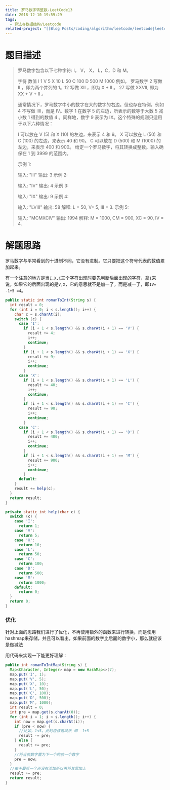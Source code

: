 ```yaml
---
title: 罗马数字转整数-LeetCode13
date: 2018-12-10 19:59:29
tags:
  - 算法与数据结构/Leetcode
related-project: "[[Blog Posts/coding/algorithm/leetcode/leetcode|leetcode]]"
---
```


# 题目描述

> 罗马数字包含以下七种字符: I， V， X， L，C，D 和 M。
>
> 字符          数值
> I             1
> V             5
> X             10
> L             50
> C             100
> D             500
> M             1000
> 例如， 罗马数字 2 写做 II ，即为两个并列的 1。12 写做 XII ，即为 X + II 。 27 写做  XXVII, 即为 XX + V + II 。
>
> 通常情况下，罗马数字中小的数字在大的数字的右边。但也存在特例，例如 4 不写做 IIII，而是 IV。数字 1 在数字 5 的左边，所表示的数等于大数 5 减小数 1 得到的数值 4 。同样地，数字 9 表示为 IX。这个特殊的规则只适用于以下六种情况：
>
> I 可以放在 V (5) 和 X (10) 的左边，来表示 4 和 9。
> X 可以放在 L (50) 和 C (100) 的左边，来表示 40 和 90。 
> C 可以放在 D (500) 和 M (1000) 的左边，来表示 400 和 900。
> 给定一个罗马数字，将其转换成整数。输入确保在 1 到 3999 的范围内。
>
> 示例 1:
>
> 输入: "III"
> 输出: 3
> 示例 2:
>
> 输入: "IV"
> 输出: 4
> 示例 3:
>
> 输入: "IX"
> 输出: 9
> 示例 4:
>
> 输入: "LVIII"
> 输出: 58
> 解释: L = 50, V= 5, III = 3.
> 示例 5:
>
> 输入: "MCMXCIV"
> 输出: 1994
> 解释: M = 1000, CM = 900, XC = 90, IV = 4.

<!--more-->

# 解题思路

罗马数字与平常看到的十进制不同，它没有进制。它只要把这个符号代表的数值累加起来。

有一个注意的地方是当`I,X,C`三个字符出现时要先判断后面出现的字符，拿`I`来说，如果它的后面出现的是`V,X`，它的意思就不是加一了，而是减一了，即`IV= -1+5 =4`。

```java
public static int romanToInt(String s) {
  int result = 0;
  for (int i = 0; i < s.length(); i++) {
    char c = s.charAt(i);
    switch (c) {
      case 'I':
        if (i + 1 < s.length() && s.charAt(i + 1) == 'V') {
          result += 4;
          i++;
          continue;
        }
        if (i + 1 < s.length() && s.charAt(i + 1) == 'X') {
          result += 9;
          i++;
          continue;
        }
      case 'X':
        if (i + 1 < s.length() && s.charAt(i + 1) == 'L') {
          result += 40;
          i++;
          continue;
        }
        if (i + 1 < s.length() && s.charAt(i + 1) == 'C') {
          result += 90;
          i++;
          continue;
        }
      case 'C':
        if (i + 1 < s.length() && s.charAt(i + 1) == 'D') {
          result += 400;
          i++;
          continue;
        }
        if (i + 1 < s.length() && s.charAt(i + 1) == 'M') {
          result += 900;
          i++;
          continue;
        }
      default:
    }
    result += help(c);
  }
  return result;
}

private static int help(char c) {
  switch (c) {
    case 'I':
      return 1;
    case 'V':
      return 5;
    case 'X':
      return 10;
    case 'L':
      return 50;
    case 'C':
      return 100;
    case 'D':
      return 500;
    case 'M':
      return 1000;
    default:
      return 0;
  }
  return 0;
}
```

### 优化

针对上面的思路我们进行了优化，不再使用额外的函数来进行转换，而是使用hashmap来存储，并且可以看出，如果前面的数字比后面的数字小，那么就应该是做减法

用代码来实现一下能更好理解：

```java
public int romanToIntMap(String s) {
  Map<Character, Integer> map = new HashMap<>(7);
  map.put('I', 1);
  map.put('V', 5);
  map.put('X', 10);
  map.put('L', 50);
  map.put('C', 100);
  map.put('D', 500);
  map.put('M', 1000);
  int result = 0;
  int pre = map.get(s.charAt(0));
  for (int i = 1; i < s.length(); i++) {
    int now = map.get(s.charAt(i));
    if (pre < now) {
      //比如，1<5。此时应该做减法 即 -1+5
      result -= pre;
    } else {
      result += pre;
    }
    //将当前数字置为下一个的前一个数字
    pre = now;
  }
  //由于最后一个还没有添加所以再将其累加上
  result += pre;
  return result;
}
```



